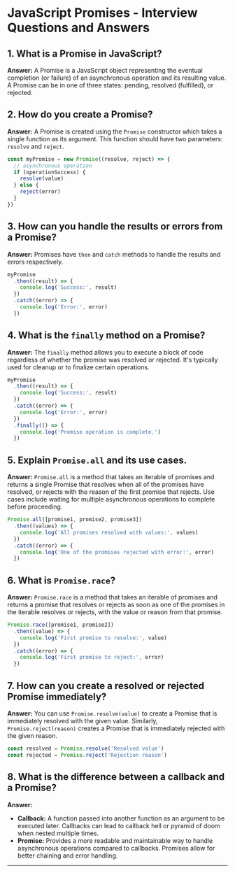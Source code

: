 # JavaScript Promises - Interview Questions and Answers

## 1. What is a Promise in JavaScript?

**Answer:** A Promise is a JavaScript object representing the eventual completion (or failure) of an asynchronous operation and its resulting value. A Promise can be in one of three states: pending, resolved (fulfilled), or rejected.

## 2. How do you create a Promise?

**Answer:** A Promise is created using the `Promise` constructor which takes a single function as its argument. This function should have two parameters: `resolve` and `reject`.

```javascript
const myPromise = new Promise((resolve, reject) => {
  // asynchronous operation
  if (operationSuccess) {
    resolve(value)
  } else {
    reject(error)
  }
})
```

## 3. How can you handle the results or errors from a Promise?

**Answer:** Promises have `then` and `catch` methods to handle the results and errors respectively.

```javascript
myPromise
  .then((result) => {
    console.log('Success:', result)
  })
  .catch((error) => {
    console.log('Error:', error)
  })
```

## 4. What is the `finally` method on a Promise?

**Answer:** The `finally` method allows you to execute a block of code regardless of whether the promise was resolved or rejected. It's typically used for cleanup or to finalize certain operations.

```javascript
myPromise
  .then((result) => {
    console.log('Success:', result)
  })
  .catch((error) => {
    console.log('Error:', error)
  })
  .finally(() => {
    console.log('Promise operation is complete.')
  })
```

## 5. Explain `Promise.all` and its use cases.

**Answer:** `Promise.all` is a method that takes an iterable of promises and returns a single Promise that resolves when all of the promises have resolved, or rejects with the reason of the first promise that rejects.
Use cases include waiting for multiple asynchronous operations to complete before proceeding.

```javascript
Promise.all([promise1, promise2, promise3])
  .then((values) => {
    console.log('All promises resolved with values:', values)
  })
  .catch((error) => {
    console.log('One of the promises rejected with error:', error)
  })
```

## 6. What is `Promise.race`?

**Answer:** `Promise.race` is a method that takes an iterable of promises and returns a promise that resolves or rejects as soon as one of the promises in the iterable resolves or rejects, with the value or reason from that promise.

```javascript
Promise.race([promise1, promise2])
  .then((value) => {
    console.log('First promise to resolve:', value)
  })
  .catch((error) => {
    console.log('First promise to reject:', error)
  })
```

## 7. How can you create a resolved or rejected Promise immediately?

**Answer:**
You can use `Promise.resolve(value)` to create a Promise that is immediately resolved with the given value. Similarly, `Promise.reject(reason)` creates a Promise that is immediately rejected with the given reason.

```javascript
const resolved = Promise.resolve('Resolved value')
const rejected = Promise.reject('Rejection reason')
```

## 8. What is the difference between a callback and a Promise?

**Answer:**

- **Callback:** A function passed into another function as an argument to be executed later. Callbacks can lead to callback hell or pyramid of doom when nested multiple times.
- **Promise:** Provides a more readable and maintainable way to handle asynchronous operations compared to callbacks. Promises allow for better chaining and error handling.

---
